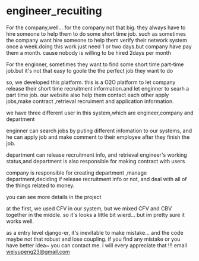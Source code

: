 # engineer_recuiting
For the company,well... for the company not that big. they always have to hire someone to help them to do some short time job.
such as sometimes the company want hire someone to help them verify their network system once a week.doing this work just need 1
or two days.but company have pay them a month. cause nobody is willing to be hired 2days per month

For the enginner, sometimes they want to find some short time part-time job.but it's not that easy to goole the the perfect job 
they want to do

so, we developed this platform. this is a O2O platform to let company release their short time recruitment information.and let enginner to searh a part time job. our website also help them contact each other apply jobs,make contract ,retrieval 
recruiment and application information.

we have three different user in this system,which are engineer,company and department

enginner can search jobs by puting different infomation to our systems, and he can apply job and make comment to their employee
after they finish the job.

department can release recruitment info, and retrieval engineer's working status,and department is also responsible for making 
contract with users

company is responsible for creating department ,manage department,deciding if release recruitment info or not, and deal with all
of the things related to money.

you can see more details in the project

at the first, we used CFV in our system, but we mixed CFV and CBV together in the middle. so it's looks a little bit wierd...
but im pretty sure it works well.

as a entry level django-er, it's inevitable to make mistake... and the code maybe not that robust and lose coupling.
if you find any mistake or you have better idea~ you can contact me. i will every appreciate that !!!
email weiyupeng23@gmail.com
